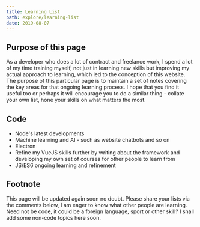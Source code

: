 ```yaml
---
title: Learning List
path: explore/learning-list
date: 2019-08-07
---
```

## Purpose of this page

As a developer who does a lot of contract and freelance work, I spend a lot of my time training myself, not just in learning new skills but improving my actual approach to learning, which led to the conception of this website. The purpose of this particular page is to maintain a set of notes covering the key areas for that ongoing learning process. I hope that you find it useful too or perhaps it will encourage you to do a similar thing - collate your own list, hone your skills on what matters the most.


## Code

- Node's latest developments
- Machine learning and AI - such as website chatbots and so on
- Electron
- Refine my VueJS skills further by writing about the framework and developing my own set of courses for other people to learn from
- JS/ES6 ongoing learning and refinement

## Footnote

This page will be updated again soon no doubt. Please share your lists via the comments below, I am eager to know what other people are learning. Need not be code, it could be a foreign language, sport or other skill? I shall add some non-code topics here soon.